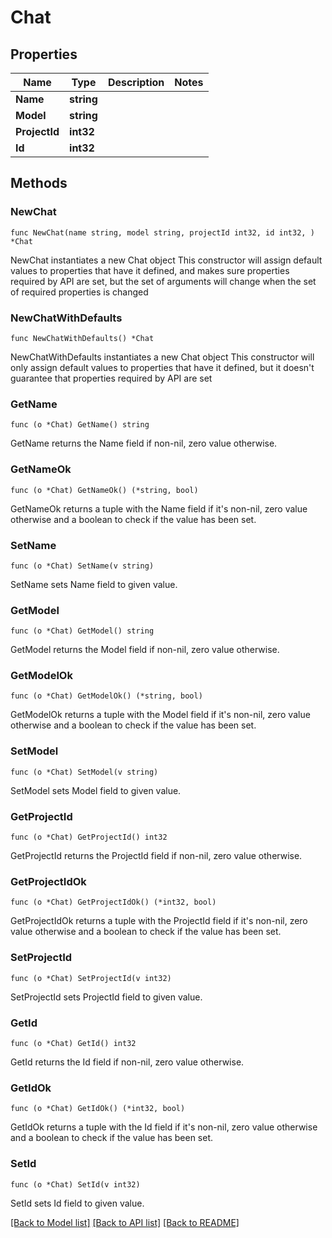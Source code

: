 # Chat

## Properties

| Name          | Type       | Description | Notes |
| ------------- | ---------- | ----------- | ----- |
| **Name**      | **string** |             |
| **Model**     | **string** |             |
| **ProjectId** | **int32**  |             |
| **Id**        | **int32**  |             |

## Methods

### NewChat

`func NewChat(name string, model string, projectId int32, id int32, ) *Chat`

NewChat instantiates a new Chat object
This constructor will assign default values to properties that have it defined,
and makes sure properties required by API are set, but the set of arguments
will change when the set of required properties is changed

### NewChatWithDefaults

`func NewChatWithDefaults() *Chat`

NewChatWithDefaults instantiates a new Chat object
This constructor will only assign default values to properties that have it defined,
but it doesn't guarantee that properties required by API are set

### GetName

`func (o *Chat) GetName() string`

GetName returns the Name field if non-nil, zero value otherwise.

### GetNameOk

`func (o *Chat) GetNameOk() (*string, bool)`

GetNameOk returns a tuple with the Name field if it's non-nil, zero value otherwise
and a boolean to check if the value has been set.

### SetName

`func (o *Chat) SetName(v string)`

SetName sets Name field to given value.

### GetModel

`func (o *Chat) GetModel() string`

GetModel returns the Model field if non-nil, zero value otherwise.

### GetModelOk

`func (o *Chat) GetModelOk() (*string, bool)`

GetModelOk returns a tuple with the Model field if it's non-nil, zero value otherwise
and a boolean to check if the value has been set.

### SetModel

`func (o *Chat) SetModel(v string)`

SetModel sets Model field to given value.

### GetProjectId

`func (o *Chat) GetProjectId() int32`

GetProjectId returns the ProjectId field if non-nil, zero value otherwise.

### GetProjectIdOk

`func (o *Chat) GetProjectIdOk() (*int32, bool)`

GetProjectIdOk returns a tuple with the ProjectId field if it's non-nil, zero value otherwise
and a boolean to check if the value has been set.

### SetProjectId

`func (o *Chat) SetProjectId(v int32)`

SetProjectId sets ProjectId field to given value.

### GetId

`func (o *Chat) GetId() int32`

GetId returns the Id field if non-nil, zero value otherwise.

### GetIdOk

`func (o *Chat) GetIdOk() (*int32, bool)`

GetIdOk returns a tuple with the Id field if it's non-nil, zero value otherwise
and a boolean to check if the value has been set.

### SetId

`func (o *Chat) SetId(v int32)`

SetId sets Id field to given value.

[[Back to Model list]](../README.md#documentation-for-models) [[Back to API list]](../README.md#documentation-for-api-endpoints) [[Back to README]](../README.md)
